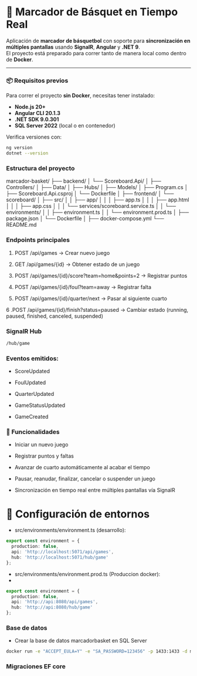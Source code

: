 # 🏀 Marcador de Básquet en Tiempo Real

Aplicación de **marcador de básquetbol** con soporte para **sincronización en múltiples pantallas** usando **SignalR**, **Angular** y **.NET 9**.  
El proyecto está preparado para correr tanto de manera local como dentro de **Docker**.

---

### 📦 Requisitos previos

Para correr el proyecto **sin Docker**, necesitas tener instalado:

- **Node.js 20+**
- **Angular CLI 20.1.3**
- **.NET SDK 9.0.301**
- **SQL Server 2022** (local o en contenedor)

Verifica versiones con:

```bash
ng version
dotnet --version
```
### Estructura del proyecto
marcador-basket/
├── backend/
│   └── Scoreboard.Api/
│       ├── Controllers/
│       ├── Data/
│       ├── Hubs/
│       ├── Models/
│       ├── Program.cs
│       ├── Scoreboard.Api.csproj
│       └── Dockerfile
│
├── frontend/
│   └── scoreboard/
│       ├── src/
│       │   ├── app/
│       │   │   ├── app.ts
│       │   │   ├── app.html
│       │   │   ├── app.css
│       │   │   └── services/scoreboard.service.ts
│       │   └── environments/
│       │       ├── environment.ts
│       │       └── environment.prod.ts
│       ├── package.json
│       └── Dockerfile
│
├── docker-compose.yml
└── README.md

### Endpoints principales

1. POST /api/games → Crear nuevo juego

2. GET /api/games/{id} → Obtener estado de un juego

3. POST /api/games/{id}/score?team=home&points=2 → Registrar puntos

4. POST /api/games/{id}/foul?team=away → Registrar falta

4. POST /api/games/{id}/quarter/next → Pasar al siguiente cuarto

6 .POST /api/games/{id}/finish?status=paused → Cambiar estado (running, paused, finished, canceled, suspended)

### SignalR Hub

```bash
/hub/game
```
### Eventos emitidos:

- ScoreUpdated

- FoulUpdated

- QuarterUpdated

- GameStatusUpdated

- GameCreated

### 📌 Funcionalidades

- Iniciar un nuevo juego

- Registrar puntos y faltas

- Avanzar de cuarto automáticamente al acabar el tiempo

- Pausar, reanudar, finalizar, cancelar o suspender un juego

- Sincronización en tiempo real entre múltiples pantallas vía SignalR
  
# 📌 Configuración de entornos

- src/environments/environment.ts (desarrollo):

```ts
export const environment = {
  production: false,
  api: 'http://localhost:5071/api/games',
  hub: 'http://localhost:5071/hub/game'
};

```
- src/environments/environment.prod.ts (Produccion docker):
- 
```ts
export const environment = {
  production: false,
  api: 'http://api:8080/api/games',
  hub: 'http://api:8080/hub/game'
};

```
### Base de datos 

- Crear la base de datos marcadorbasket en SQL Server

```bash
docker run -e "ACCEPT_EULA=Y" -e "SA_PASSWORD=123456" -p 1433:1433 -d mcr.microsoft.com/mssql/server:2022-latest

```

### Migraciones EF core